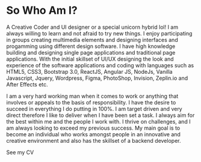 # So Who Am I?
            
A Creative Coder and UI designer or a special unicorn hybrid lol! I am always willing to learn and not afraid to try new things. 
I enjoy participating in groups creating multimedia elements and designing interfaces and progamming using different 
design software. I have high knowledge building and designing single page applications and traditional 
page applications. With the initial skillset of UI/UX designing the look and experience of the software 
applications and coding with languages such as HTML5, CSS3, Bootstrap 3.0, ReactJS, Angular 
JS, NodeJs, Vanilla Javascript, Jquery, Wordpress, Figma, PhotoShop, Invision, Zeplin.io and After Effects etc.

I am a very hard working man when it comes to work or anything that involves or appeals to the basis of responsibility. 
I have the desire to succeed in everything I do putting in 100%. I am target driven and very 
direct therefore I like to deliver when I have been set a task. I always aim for the best within 
me and the people I work with. I thrive on challenges, and I am always looking to exceed my 
previous success. My main goal is to become an individual who works amongst people in an 
innovative and creative environment and also has the skillset of a backend developer.

See my CV